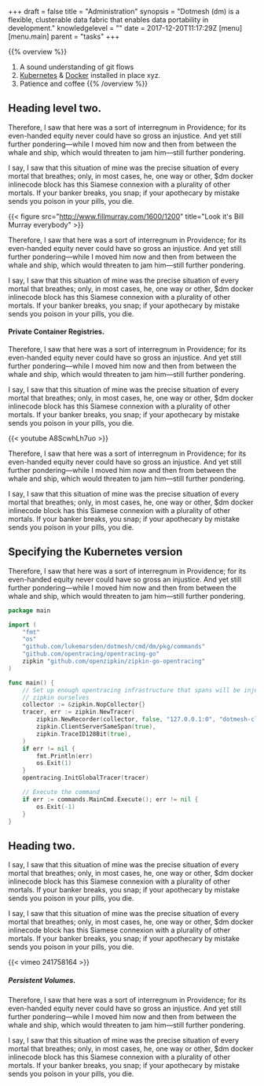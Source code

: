 +++
draft = false
title = "Administration"
synopsis = "Dotmesh (dm) is a flexible, clusterable data fabric that enables data portability in development."
knowledgelevel = ""
date = 2017-12-20T11:17:29Z
[menu]
  [menu.main]
    parent = "tasks"
+++

{{% overview %}}
1. A sound understanding of git flows
2. [Kubernetes](https://www.kubernetes.com) & [Docker](https://www.docker.com) installed in place xyz.
3. Patience and coffee
{{% /overview %}}

## Heading level two.
Therefore, I saw that here was a sort of interregnum in Providence; for its even-handed equity never could have so gross an injustice. And yet still further pondering—while I moved him now and then from between the whale and ship, which would threaten to jam him—still further pondering.

I say, I saw that this situation of mine was the precise situation of every mortal that breathes; only, in most cases, he, one way or other, $dm docker inlinecode block has this Siamese connexion with a plurality of other mortals. If your banker breaks, you snap; if your apothecary by mistake sends you poison in your pills, you die.

{{< figure src="http://www.fillmurray.com/1600/1200" title="Look it's Bill Murray everybody" >}}

Therefore, I saw that here was a sort of interregnum in Providence; for its even-handed equity never could have so gross an injustice. And yet still further pondering—while I moved him now and then from between the whale and ship, which would threaten to jam him—still further pondering.

I say, I saw that this situation of mine was the precise situation of every mortal that breathes; only, in most cases, he, one way or other, $dm docker inlinecode block has this Siamese connexion with a plurality of other mortals. If your banker breaks, you snap; if your apothecary by mistake sends you poison in your pills, you die.

#### Private Container Registries.
Therefore, I saw that here was a sort of interregnum in Providence; for its even-handed equity never could have so gross an injustice. And yet still further pondering—while I moved him now and then from between the whale and ship, which would threaten to jam him—still further pondering.

I say, I saw that this situation of mine was the precise situation of every mortal that breathes; only, in most cases, he, one way or other, $dm docker inlinecode block has this Siamese connexion with a plurality of other mortals. If your banker breaks, you snap; if your apothecary by mistake sends you poison in your pills, you die.

{{< youtube A8ScwhLh7uo >}}

Therefore, I saw that here was a sort of interregnum in Providence; for its even-handed equity never could have so gross an injustice. And yet still further pondering—while I moved him now and then from between the whale and ship, which would threaten to jam him—still further pondering.

I say, I saw that this situation of mine was the precise situation of every mortal that breathes; only, in most cases, he, one way or other, $dm docker inlinecode block has this Siamese connexion with a plurality of other mortals. If your banker breaks, you snap; if your apothecary by mistake sends you poison in your pills, you die.

## Specifying the Kubernetes version
Therefore, I saw that here was a sort of interregnum in Providence; for its even-handed equity never could have so gross an injustice. And yet still further pondering—while I moved him now and then from between the whale and ship, which would threaten to jam him—still further pondering.

```go
package main

import (
	"fmt"
	"os"
	"github.com/lukemarsden/dotmesh/cmd/dm/pkg/commands"
	"github.com/opentracing/opentracing-go"
	zipkin "github.com/openzipkin/zipkin-go-opentracing"
)

func main() {
	// Set up enough opentracing infrastructure that spans will be injected into outgoing HTTP requests, even if we're not going to push spans into
	// zipkin ourselves
	collector := &zipkin.NopCollector{}
	tracer, err := zipkin.NewTracer(
		zipkin.NewRecorder(collector, false, "127.0.0.1:0", "dotmesh-cli"),
		zipkin.ClientServerSameSpan(true),
		zipkin.TraceID128Bit(true),
	)
	if err != nil {
		fmt.Println(err)
		os.Exit(1)
	}
	opentracing.InitGlobalTracer(tracer)

	// Execute the command
	if err := commands.MainCmd.Execute(); err != nil {
		os.Exit(-1)
	}
}
```

## Heading two.
I say, I saw that this situation of mine was the precise situation of every mortal that breathes; only, in most cases, he, one way or other, $dm docker inlinecode block has this Siamese connexion with a plurality of other mortals. If your banker breaks, you snap; if your apothecary by mistake sends you poison in your pills, you die.

I say, I saw that this situation of mine was the precise situation of every mortal that breathes; only, in most cases, he, one way or other, $dm docker inlinecode block has this Siamese connexion with a plurality of other mortals. If your banker breaks, you snap; if your apothecary by mistake sends you poison in your pills, you die.

{{< vimeo 241758164 >}}


##### Persistent Volumes.
Therefore, I saw that here was a sort of interregnum in Providence; for its even-handed equity never could have so gross an injustice. And yet still further pondering—while I moved him now and then from between the whale and ship, which would threaten to jam him—still further pondering.

I say, I saw that this situation of mine was the precise situation of every mortal that breathes; only, in most cases, he, one way or other, $dm docker inlinecode block has this Siamese connexion with a plurality of other mortals. If your banker breaks, you snap; if your apothecary by mistake sends you poison in your pills, you die.
